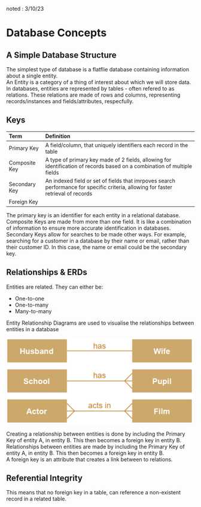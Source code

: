 noted : 3/10/23

# Database Concepts

## A Simple Database Structure

The simplest type of database is a flatflie database containing information about a single entity.  
An Entity is a category of a thing of interest about which we will store data.  
In databases, entities are represented by tables - often refered to as relations. These relations are made of rows and columns, representing records/instances and fields/attributes, respecfully.

## Keys

| Term          | Definition                                                                                                                         |
| :------------ | :--------------------------------------------------------------------------------------------------------------------------------- |
| Primary Key   | A field/column, that uniquely identifiers each record in the table                                                                 |
| Composite Key | A type of primary key made of 2 fields, allowing for identification of records based on a combination of multiple fields           |
| Secondary Key | An indexed field or set of fields that imrpoves search performance for specific criteria, allowing for faster retrieval of records |
| Foreign Key   |                                                                                                                                    |

The primary key is an identifier for each entity in a relational database.  
Composite Keys are made from more than one field. It is like a combination of information to ensure more accurate identification in databases.  
Secondary Keys allow for searches to be made other ways. For example, searching for a customer in a database by their name or email, rather than their customer ID. In this case, the name or email could be the secondary key.

## Relationships & ERDs

Entities are related. They can either be:

-   One-to-one
-   One-to-many
-   Many-to-many

Entity Relationship Diagrams are used to visualise the relationships between entities in a database

<img src="../../computing_images/ERDs.png" alt="Example of an Entity Relationship Diagram" width="500px"/>

Creating a relationship between entities is done by including the Primary Key of entity A, in entity B. This then becomes a foreign key in entity B.
Relationships between entities are made by including the Primary Key of entity A, in entity B. This then becomes a foreign key in entity B.  
A foreign key is an attribute that creates a link between to relations.

## Referential Integrity

This means that no foreign key in a table, can reference a non-existent record in a related table.
